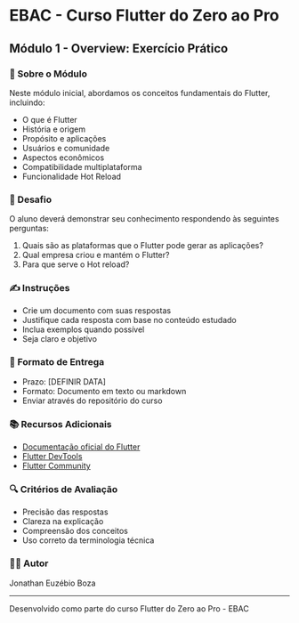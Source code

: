 # EBAC - Curso Flutter do Zero ao Pro
## Módulo 1 - Overview: Exercício Prático

### 📱 Sobre o Módulo
Neste módulo inicial, abordamos os conceitos fundamentais do Flutter, incluindo:
- O que é Flutter
- História e origem
- Propósito e aplicações
- Usuários e comunidade
- Aspectos econômicos
- Compatibilidade multiplataforma
- Funcionalidade Hot Reload

### 🎯 Desafio
O aluno deverá demonstrar seu conhecimento respondendo às seguintes perguntas:

1. Quais são as plataformas que o Flutter pode gerar as aplicações?
2. Qual empresa criou e mantém o Flutter?
3. Para que serve o Hot reload?

### ✍️ Instruções
- Crie um documento com suas respostas
- Justifique cada resposta com base no conteúdo estudado
- Inclua exemplos quando possível
- Seja claro e objetivo

### 📝 Formato de Entrega
- Prazo: [DEFINIR DATA]
- Formato: Documento em texto ou markdown
- Enviar através do repositório do curso

### 📚 Recursos Adicionais
- [Documentação oficial do Flutter](https://flutter.dev/docs)
- [Flutter DevTools](https://flutter.dev/docs/development/tools/devtools)
- [Flutter Community](https://flutter.dev/community)

### 🔍 Critérios de Avaliação
- Precisão das respostas
- Clareza na explicação
- Compreensão dos conceitos
- Uso correto da terminologia técnica

### 👨‍💻 Autor
Jonathan Euzébio Boza

---
Desenvolvido como parte do curso Flutter do Zero ao Pro - EBAC

